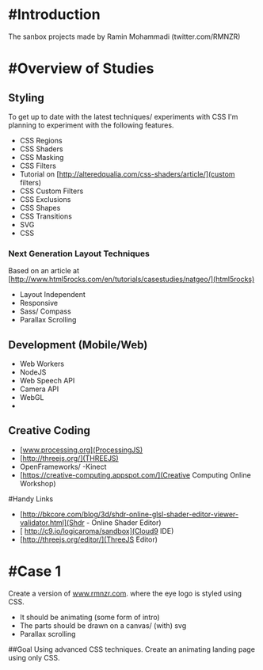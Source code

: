#Introduction
=======
The sanbox projects made by Ramin Mohammadi (twitter.com/RMNZR)

#Overview of Studies
=======

 ## Styling
 To get up to date with the latest techniques/ experiments with CSS I'm planning to experiment with the following features.

 * CSS Regions
 * CSS Shaders
 * CSS Masking
 * CSS Filters
  * Tutorial on [http://alteredqualia.com/css-shaders/article/](custom filters)
 * CSS Custom Filters
 * CSS Exclusions
 * CSS Shapes
 * CSS Transitions
 * SVG
 * CSS

### Next Generation Layout Techniques
Based on an article at [http://www.html5rocks.com/en/tutorials/casestudies/natgeo/](html5rocks)
  - Layout Independent
  - Responsive
  - Sass/ Compass
  - Parallax Scrolling


 ## Development (Mobile/Web)
  - Web Workers
  - NodeJS
  - Web Speech API
  - Camera API
  - WebGL
  -

 ## Creative Coding
  - [www.processing.org](ProcessingJS)
  - [http://threejs.org/](THREEJS)
  - OpenFrameworks/ -Kinect
  - [https://creative-computing.appspot.com/](Creative Computing Online Workshop)

#Handy Links
* [http://bkcore.com/blog/3d/shdr-online-glsl-shader-editor-viewer-validator.html](Shdr - Online Shader Editor)
* [ http://c9.io/logicaroma/sandbox](Cloud9 IDE)
* [http://threejs.org/editor/](ThreeJS Editor)


#Case 1
=======
Create a version of www.rmnzr.com. where the eye logo is styled using CSS.
* It should be animating (some form of intro)
* The parts should be drawn on a canvas/ (with) svg
* Parallax scrolling



##Goal
Using advanced CSS techniques. Create an animating landing page using only CSS.

